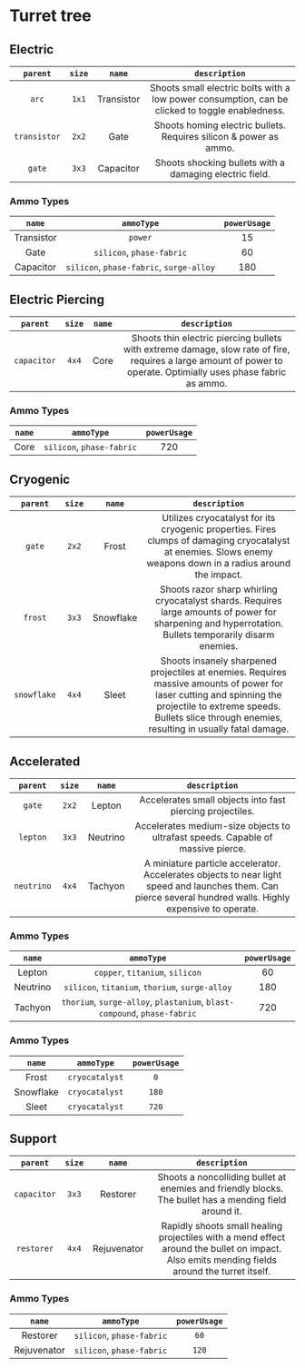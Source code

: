 # Turret tree

## Electric
|`parent`|`size`|`name`|`description`|
|:-:|:-:|:-:|:-:|
`arc`|`1x1`|Transistor|Shoots small electric bolts with a low power consumption, can be clicked to toggle enabledness.
`transistor`|`2x2`|Gate|Shoots homing electric bullets. Requires silicon & power as ammo.
`gate`|`3x3`|Capacitor|Shoots shocking bullets with a damaging electric field.

### Ammo Types
|`name`|`ammoType`|`powerUsage`|
|:-:|:-:|:-:|
Transistor|`power`|15
Gate|`silicon`, `phase-fabric`|60
Capacitor|`silicon`, `phase-fabric`, `surge-alloy`|180

## Electric Piercing
|`parent`|`size`|`name`|`description`|
|:-:|:-:|:-:|:-:|
`capacitor`|`4x4`|Core|Shoots thin electric piercing bullets with extreme damage, slow rate of fire, requires a large amount of power to operate. Optimially uses phase fabric as ammo.

### Ammo Types
|`name`|`ammoType`|`powerUsage`|
|:-:|:-:|:-:|
Core|`silicon`, `phase-fabric`|720

## Cryogenic
|`parent`|`size`|`name`|`description`|
|:-:|:-:|:-:|:-:|
`gate`|`2x2`|Frost|Utilizes cryocatalyst for its cryogenic properties. Fires clumps of damaging cryocatalyst at enemies. Slows enemy weapons down in a radius around the impact.
`frost`|`3x3`|Snowflake|Shoots razor sharp whirling cryocatalyst shards. Requires large amounts of power for sharpening and hyperrotation. Bullets temporarily disarm enemies.
`snowflake`|`4x4`|Sleet|Shoots insanely sharpened projectiles at enemies. Requires massive amounts of power for laser cutting and spinning the projectile to extreme speeds. Bullets slice through enemies, resulting in usually fatal damage.

## Accelerated
|`parent`|`size`|`name`|`description`|
|:-:|:-:|:-:|:-:|
`gate`|`2x2`|Lepton|Accelerates small objects into fast piercing projectiles.
`lepton`|`3x3`|Neutrino|Accelerates medium-size objects to ultrafast speeds. Capable of massive pierce.
`neutrino`|`4x4`|Tachyon|A miniature particle accelerator. Accelerates objects to near light speed and launches them. Can pierce several hundred walls. Highly expensive to operate.

### Ammo Types
|`name`|`ammoType`|`powerUsage`|
|:-:|:-:|:-:|
Lepton|`copper`, `titanium`, `silicon`|60
Neutrino|`silicon`, `titanium`, `thorium`, `surge-alloy`|180
Tachyon|`thorium`, `surge-alloy`, `plastanium`, `blast-compound`, `phase-fabric`|720

### Ammo Types
|`name`|`ammoType`|`powerUsage`|
|:-:|:-:|:-:|
Frost|`cryocatalyst`|`0`
Snowflake|`cryocatalyst`|`180`
Sleet|`cryocatalyst`|`720`

## Support
|`parent`|`size`|`name`|`description`|
|:-:|:-:|:-:|:-:|
`capacitor`|`3x3`|Restorer|Shoots a noncolliding bullet at enemies and friendly blocks. The bullet has a mending field around it.
`restorer`|`4x4`|Rejuvenator|Rapidly shoots small healing projectiles with a mend effect around the bullet on impact.  Also emits mending fields around the turret itself.

### Ammo Types
|`name`|`ammoType`|`powerUsage`|
|:-:|:-:|:-:|
Restorer|`silicon`, `phase-fabric`|`60`
Rejuvenator|`silicon`, `phase-fabric`|`120`